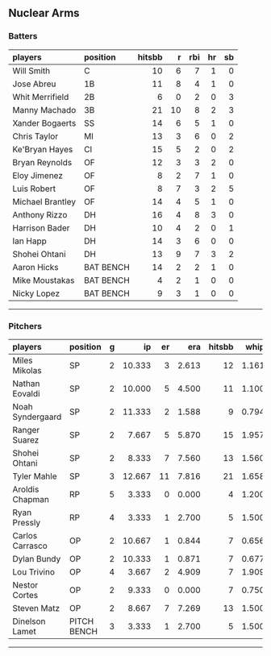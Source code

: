 ## Nuclear Arms

### Batters

 
|players          |position  | hitsbb|  r| rbi| hr| sb| 
|:----------------|:---------|------:|--:|---:|--:|--:| 
|Will Smith       |C         |     10|  6|   7|  1|  0| 
|Jose Abreu       |1B        |     11|  8|   4|  1|  0| 
|Whit Merrifield  |2B        |      6|  0|   2|  0|  3| 
|Manny Machado    |3B        |     21| 10|   8|  2|  3| 
|Xander Bogaerts  |SS        |     14|  6|   5|  1|  0| 
|Chris Taylor     |MI        |     13|  3|   6|  0|  2| 
|Ke'Bryan Hayes   |CI        |     15|  5|   2|  0|  2| 
|Bryan Reynolds   |OF        |     12|  3|   3|  2|  0| 
|Eloy Jimenez     |OF        |      8|  2|   7|  1|  0| 
|Luis Robert      |OF        |      8|  7|   3|  2|  5| 
|Michael Brantley |OF        |     14|  4|   5|  1|  0| 
|Anthony Rizzo    |DH        |     16|  4|   8|  3|  0| 
|Harrison Bader   |DH        |     10|  4|   2|  0|  1| 
|Ian Happ         |DH        |     14|  3|   6|  0|  0| 
|Shohei Ohtani    |DH        |     13|  9|   7|  3|  2| 
|Aaron Hicks      |BAT BENCH |     14|  2|   2|  1|  0| 
|Mike Moustakas   |BAT BENCH |      4|  2|   1|  0|  0| 
|Nicky Lopez      |BAT BENCH |      9|  3|   1|  0|  0| 

* * *

### Pitchers

 
|players          |position    |  g|     ip| er|   era| hitsbb|  whip| so|  w| sv| 
|:----------------|:-----------|--:|------:|--:|-----:|------:|-----:|--:|--:|--:| 
|Miles Mikolas    |SP          |  2| 10.333|  3| 2.613|     12| 1.161|  8|  1|  0| 
|Nathan Eovaldi   |SP          |  2| 10.000|  5| 4.500|     11| 1.100| 13|  1|  0| 
|Noah Syndergaard |SP          |  2| 11.333|  2| 1.588|      9| 0.794|  5|  2|  0| 
|Ranger Suarez    |SP          |  2|  7.667|  5| 5.870|     15| 1.957|  5|  1|  0| 
|Shohei Ohtani    |SP          |  2|  8.333|  7| 7.560|     13| 1.560| 14|  0|  0| 
|Tyler Mahle      |SP          |  3| 12.667| 11| 7.816|     21| 1.658| 16|  1|  0| 
|Aroldis Chapman  |RP          |  5|  3.333|  0| 0.000|      4| 1.200|  6|  0|  1| 
|Ryan Pressly     |RP          |  4|  3.333|  1| 2.700|      5| 1.500|  2|  0|  3| 
|Carlos Carrasco  |OP          |  2| 10.667|  1| 0.844|      7| 0.656| 13|  0|  0| 
|Dylan Bundy      |OP          |  2| 10.333|  1| 0.871|      7| 0.677|  8|  2|  0| 
|Lou Trivino      |OP          |  4|  3.667|  2| 4.909|      7| 1.909|  5|  0|  2| 
|Nestor Cortes    |OP          |  2|  9.333|  0| 0.000|      7| 0.750| 17|  0|  0| 
|Steven Matz      |OP          |  2|  8.667|  7| 7.269|     13| 1.500| 11|  1|  0| 
|Dinelson Lamet   |PITCH BENCH |  3|  3.333|  1| 2.700|      5| 1.500|  6|  0|  0| 


* * *


